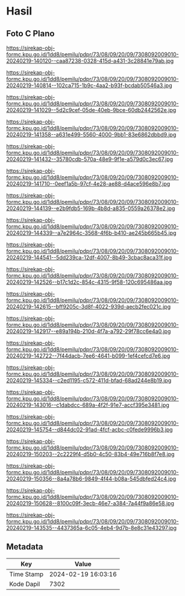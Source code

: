 # Hasil

## Foto C Plano

https://sirekap-obj-formc.kpu.go.id/1dd8/pemilu/pdpr/73/08/09/20/09/7308092009010-20240219-140120--caa87238-0328-415d-a431-3c28841e79ab.jpg

https://sirekap-obj-formc.kpu.go.id/1dd8/pemilu/pdpr/73/08/09/20/09/7308092009010-20240219-140814--102ca715-1b9c-4aa2-b93f-bcdab50546a3.jpg

https://sirekap-obj-formc.kpu.go.id/1dd8/pemilu/pdpr/73/08/09/20/09/7308092009010-20240219-141029--5d2c9cef-05de-40eb-9bce-60db2442562e.jpg

https://sirekap-obj-formc.kpu.go.id/1dd8/pemilu/pdpr/73/08/09/20/09/7308092009010-20240219-141358--a631e499-5560-4000-9bb1-83e6862dbbd9.jpg

https://sirekap-obj-formc.kpu.go.id/1dd8/pemilu/pdpr/73/08/09/20/09/7308092009010-20240219-141432--35780cdb-570a-48e9-9f1e-a579d0c3ec67.jpg

https://sirekap-obj-formc.kpu.go.id/1dd8/pemilu/pdpr/73/08/09/20/09/7308092009010-20240219-141710--0eef1a5b-97cf-4e28-ae88-d4ace596e8b7.jpg

https://sirekap-obj-formc.kpu.go.id/1dd8/pemilu/pdpr/73/08/09/20/09/7308092009010-20240219-144139--e2b9fdb5-169b-4b8d-a835-0559a26378e2.jpg

https://sirekap-obj-formc.kpu.go.id/1dd8/pemilu/pdpr/73/08/09/20/09/7308092009010-20240219-144339--a7e2964c-3568-4f6b-b410-ae245b665b45.jpg

https://sirekap-obj-formc.kpu.go.id/1dd8/pemilu/pdpr/73/08/09/20/09/7308092009010-20240219-144541--5dd239ca-12df-4007-8b49-3cbac8aca31f.jpg

https://sirekap-obj-formc.kpu.go.id/1dd8/pemilu/pdpr/73/08/09/20/09/7308092009010-20240219-142526--b17c1d2c-854c-4315-9f58-120c695486aa.jpg

https://sirekap-obj-formc.kpu.go.id/1dd8/pemilu/pdpr/73/08/09/20/09/7308092009010-20240219-142615--bff9205c-3d8f-4022-939d-aecb2fec021c.jpg

https://sirekap-obj-formc.kpu.go.id/1dd8/pemilu/pdpr/73/08/09/20/09/7308092009010-20240219-142917--e89a194b-210d-4f7a-a792-29f78cc6e4a0.jpg

https://sirekap-obj-formc.kpu.go.id/1dd8/pemilu/pdpr/73/08/09/20/09/7308092009010-20240219-142722--7f44dacb-7ee6-4641-b099-1ef4cefcd7e6.jpg

https://sirekap-obj-formc.kpu.go.id/1dd8/pemilu/pdpr/73/08/09/20/09/7308092009010-20240219-145334--c2ed1195-c572-411d-bfad-68ad244e8b19.jpg

https://sirekap-obj-formc.kpu.go.id/1dd8/pemilu/pdpr/73/08/09/20/09/7308092009010-20240219-143016--c1dabdcc-689a-4f2f-91e7-accf395e3481.jpg

https://sirekap-obj-formc.kpu.go.id/1dd8/pemilu/pdpr/73/08/09/20/09/7308092009010-20240219-145754--d844dc02-91ad-4fcf-acbc-c0fede9996b3.jpg

https://sirekap-obj-formc.kpu.go.id/1dd8/pemilu/pdpr/73/08/09/20/09/7308092009010-20240219-150203--2c2229f4-d5b0-4c50-83b4-49e716b8f7e8.jpg

https://sirekap-obj-formc.kpu.go.id/1dd8/pemilu/pdpr/73/08/09/20/09/7308092009010-20240219-150356--8a4a78b6-9849-4f44-b08a-545dbfed24c4.jpg

https://sirekap-obj-formc.kpu.go.id/1dd8/pemilu/pdpr/73/08/09/20/09/7308092009010-20240219-150628--8100c09f-3ecb-46e7-a384-7a44f9a86e58.jpg

https://sirekap-obj-formc.kpu.go.id/1dd8/pemilu/pdpr/73/08/09/20/09/7308092009010-20240219-143535--4437365a-6c05-4eb4-9d7b-8e8c31e43297.jpg


## Metadata

| Key        | Value               |
| ---------- | ------------------- |
| Time Stamp | 2024-02-19 16:03:16 |
| Kode Dapil | 7302                |



